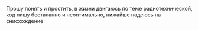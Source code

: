 Прошу понять и простить, в жизни двигаюсь по теме радиотехнической, код пишу бесталанно и неоптимально, нижайше надеюсь на снисхождение
